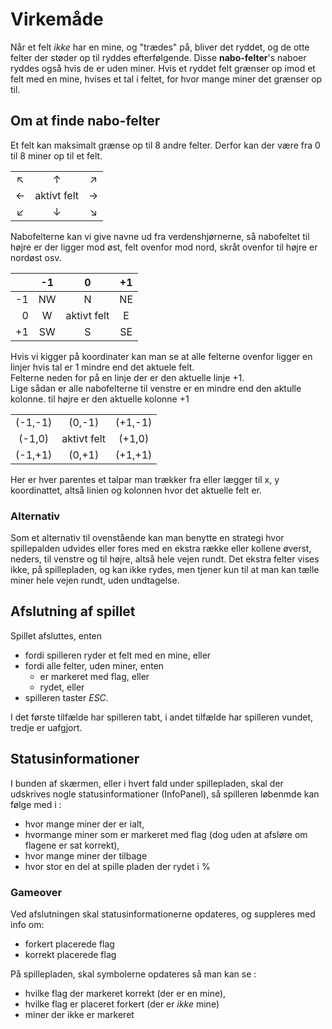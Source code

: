 
# Virkemåde

Når et felt _ikke_ har en mine, og "trædes" på, bliver det ryddet, og de otte felter der støder op til ryddes efterfølgende. Disse __nabo-felter__'s naboer ryddes også hvis de er uden miner. Hvis et ryddet felt grænser op imod et felt med en mine, hvises et tal i feltet, for hvor mange miner det grænser op til.

## Om at finde nabo-felter

Et felt kan maksimalt grænse op til 8 andre felter. Derfor kan der være fra 0 til 8 miner op til et felt.

||||
|:-:|:-:|:-:|
|↖|↑|↗|
|←|aktivt felt|→|
|↙|↓|↘|

Nabofelterne kan vi give navne ud fra verdenshjørnerne, så nabofeltet til højre er der ligger mod øst, felt ovenfor mod nord, skråt ovenfor til højre er nordøst osv.

||-1|0|+1|
|-:|:-:|:-:|:-:|
|-1|NW|N|NE|
|0|W|aktivt felt|E|
|+1|SW|S|SE|

Hvis vi kigger på koordinater kan man se at alle felterne ovenfor ligger en linjer hvis tal er 1 mindre end det aktuele felt.  
Felterne neden for på en linje der er den aktuelle linje +1.  
Lige sådan er alle nabofelterne til venstre er en mindre end den aktulle kolonne. til højre er den aktuelle kolonne +1

||||
|:-:|:-:|:-:|
|(-1,-1)|(0,-1)|(+1,-1)|
|(-1,0)|aktivt felt|(+1,0)|
|(-1,+1)|(0,+1)|(+1,+1)|

Her er hver parentes et talpar man trækker fra eller lægger til x, y koordinattet, altså linien og kolonnen hvor det aktuelle felt er.

### Alternativ

Som et alternativ til ovenstående kan man benytte en strategi hvor spillepalden udvides eller fores med en ekstra række eller kollene øverst, neders, til venstre og til højre, altså hele vejen rundt.
Det ekstra felter vises ikke, på spillepladen, og kan ikke rydes, men tjener kun til at man kan tælle miner hele vejen rundt, uden undtagelse.

## Afslutning af spillet

Spillet afsluttes, enten 
* fordi spilleren ryder et felt med en mine, eller 
* fordi alle felter, uden miner, enten 
  * er markeret med flag, eller 
  * rydet, eller
* spilleren taster _ESC_.

I det første tilfælde har spilleren tabt, i andet tilfælde har spilleren vundet, tredje er uafgjort.

## Statusinformationer

I bunden af skærmen, eller i hvert fald under spillepladen, skal der udskrives nogle statusinformationer (InfoPanel), så spilleren løbenmde kan følge med i :
* hvor mange miner der er ialt, 
* hvormange miner som er markeret med flag (dog uden at afsløre om flagene er sat korrekt), 
* hvor mange miner der tilbage
* hvor stor en del at spille pladen der rydet i %

### Gameover

Ved afslutningen skal statusinformationerne opdateres, og suppleres med info om:
* forkert placerede flag
* korrekt placerede flag

På spillepladen, skal symbolerne opdateres så man kan se : 
* hvilke flag der markeret korrekt (der er en mine), 
* hvilke flag er placeret forkert (der er _ikke_ mine)
* miner der ikke er markeret

